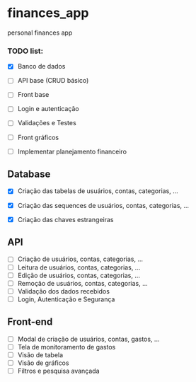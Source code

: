 # finances_app
personal finances app

### TODO list:

- [x] Banco de dados
- [ ] API base (CRUD básico)
- [ ] Front base
- [ ] Login e autenticação
- [ ] Validações e Testes
- [ ] Front gráficos
- [ ] Implementar planejamento financeiro


## Database

- [x] Criação das tabelas de usuários, contas, categorias, ...
- [x] Criação das sequences de usuários, contas, categorias, ...
- [x] Criação das chaves estrangeiras


## API

- [ ] Criação de usuários, contas, categorias, ...
- [ ] Leitura de usuários, contas, categorias, ...
- [ ] Edição de usuários, contas, categorias, ...
- [ ] Remoção de usuários, contas, categorias, ...
- [ ] Validação dos dados recebidos
- [ ] Login, Autenticação e Segurança

## Front-end

- [ ] Modal de criação de usuários, contas, gastos, ...
- [ ] Tela de monitoramento de gastos
- [ ] Visão de tabela
- [ ] Visão de gráficos
- [ ] Filtros e pesquisa avançada
